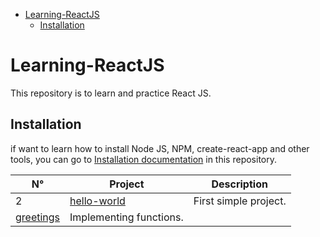 - [Learning-ReactJS](#learning-reactjs)
  - [Installation](#installation)

# Learning-ReactJS
This repository is to learn and practice React JS.

## Installation

if want to learn how to install Node JS, NPM, create-react-app and other tools, you can go to [Installation documentation](https://github.com/jersonmartinez/Learning-ReactJS/blob/main/Installation.md) in this repository.

| N° | Project | Description |
| --- |---|---|
| 2 | [hello-world](https://github.com/jersonmartinez/Learning-ReactJS/tree/main/Projects/hello-world)  | First simple project.  |
| [greetings](https://github.com/jersonmartinez/Learning-ReactJS/tree/main/Projects/greetings)  | Implementing functions.  |
